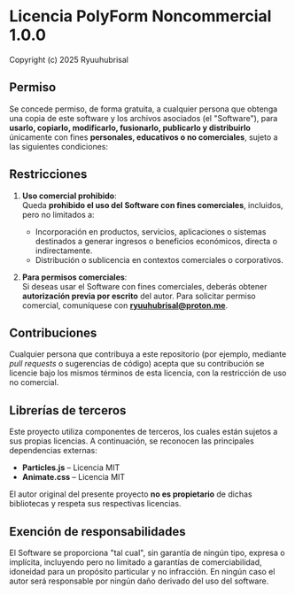 # Licencia PolyForm Noncommercial 1.0.0

Copyright (c) 2025 Ryuuhubrisal

## Permiso

Se concede permiso, de forma gratuita, a cualquier persona que obtenga una copia de este software y los archivos asociados (el "Software"), para **usarlo, copiarlo, modificarlo, fusionarlo, publicarlo y distribuirlo** únicamente con fines **personales, educativos o no comerciales**, sujeto a las siguientes condiciones:

## Restricciones

1. **Uso comercial prohibido**:  
   Queda **prohibido el uso del Software con fines comerciales**, incluidos, pero no limitados a:
   - Incorporación en productos, servicios, aplicaciones o sistemas destinados a generar ingresos o beneficios económicos, directa o indirectamente.
   - Distribución o sublicencia en contextos comerciales o corporativos.

2. **Para permisos comerciales**:  
   Si deseas usar el Software con fines comerciales, deberás obtener **autorización previa por escrito** del autor. Para solicitar permiso comercial, comuníquese con **ryuuhubrisal@proton.me**.

## Contribuciones

Cualquier persona que contribuya a este repositorio (por ejemplo, mediante *pull requests* o sugerencias de código) acepta que su contribución se licencie bajo los mismos términos de esta licencia, con la restricción de uso no comercial.

## Librerías de terceros

Este proyecto utiliza componentes de terceros, los cuales están sujetos a sus propias licencias. A continuación, se reconocen las principales dependencias externas:

- **Particles.js** – Licencia MIT  
- **Animate.css** – Licencia MIT  

El autor original del presente proyecto **no es propietario** de dichas bibliotecas y respeta sus respectivas licencias.

## Exención de responsabilidades

El Software se proporciona "tal cual", sin garantía de ningún tipo, expresa o implícita, incluyendo pero no limitado a garantías de comerciabilidad, idoneidad para un propósito particular y no infracción. En ningún caso el autor será responsable por ningún daño derivado del uso del software.
